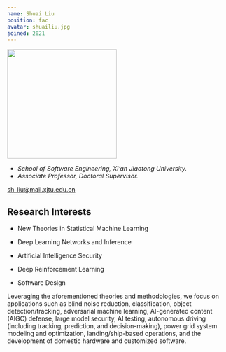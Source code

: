 ```yaml
---
name: Shuai Liu
position: fac
avatar: shuailiu.jpg
joined: 2021
---
```


<img width="250" src="{{site.baseurl}}/images/people/{{page.avatar}}" data-action="zoom">

- *School of  Software Engineering, Xi’an Jiaotong University.*<br>
- *Associate Professor, Doctoral Supervisor.*

<i class="fa fa-envelope-o"></i> sh_liu@mail.xjtu.edu.cn
<br>




## Research Interests

- New Theories in Statistical Machine Learning

- Deep Learning Networks and Inference

- Artificial Intelligence Security

- Deep Reinforcement Learning

- Software Design

Leveraging the aforementioned theories and methodologies, we focus on applications such as blind noise reduction, classification, object detection/tracking, adversarial machine learning, AI-generated content (AIGC) defense, large model security, AI testing, autonomous driving (including tracking, prediction, and decision-making), power grid system modeling and optimization, landing/ship-based operations, and the development of domestic hardware and customized software.





<br>

<br>





